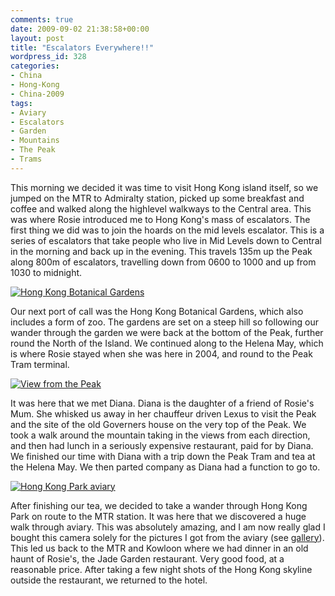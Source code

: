 ```yaml
---
comments: true
date: 2009-09-02 21:38:58+00:00
layout: post
title: "Escalators Everywhere!!"
wordpress_id: 328
categories:
- China
- Hong-Kong
- China-2009
tags:
- Aviary
- Escalators
- Garden
- Mountains
- The Peak
- Trams
---
```


This morning we decided it was time to visit Hong Kong island itself, so we jumped on the MTR to Admiralty station, picked up some breakfast and coffee and walked along the highlevel walkways to the Central area. This was where Rosie introduced me to Hong Kong's mass of escalators. The first thing we did was to join the hoards on the mid levels escalator. This is a series of escalators that take people who live in Mid Levels down to Central in the morning and back up in the evening. This travels 135m up the Peak along 800m of escalators, travelling down from 0600 to 1000 and up from 1030 to midnight.


[![Hong Kong Botanical Gardens](http://travel.perry-online.me.uk/files/2012/08/sfpgMjAwOS8yMDA5LjA4LjA1IC0gMjAwOS4wOS4xMSBUb3VyIG9mIENoaW5hLzIwMDkuMDguMzEgLSAyMDA5LjA5LjExIEhvbmcgS29uZy8qSU1HXzQ1NDcuSlBHKippbWFnZSoqMWIzNmFhZmRhMjUwNzM5NzNkZTI4NzFjNzIwYTg3OTYamp-199x300.jpg)](http://travel.perry-online.me.uk/files/2012/08/sfpgMjAwOS8yMDA5LjA4LjA1IC0gMjAwOS4wOS4xMSBUb3VyIG9mIENoaW5hLzIwMDkuMDguMzEgLSAyMDA5LjA5LjExIEhvbmcgS29uZy8qSU1HXzQ1NDcuSlBHKippbWFnZSoqMWIzNmFhZmRhMjUwNzM5NzNkZTI4NzFjNzIwYTg3OTYamp.jpg)


Our next port of call was the Hong Kong Botanical Gardens, which also includes a form of zoo. The gardens are set on a steep hill so following our wander through the garden we were back at the bottom of the Peak, further round the North of the Island. We continued along to the Helena May, which is where Rosie stayed when she was here in 2004, and round to the Peak Tram terminal.


[![View from the Peak](http://travel.perry-online.me.uk/files/2012/08/sfpgMjAwOS8yMDA5LjA4LjA1IC0gMjAwOS4wOS4xMSBUb3VyIG9mIENoaW5hLzIwMDkuMDguMzEgLSAyMDA5LjA5LjExIEhvbmcgS29uZy8qSU1HXzQ1ODYuSlBHKippbWFnZSoqMTA3NTdjNjQ4ZDhkYjljZGI1NWMwNWY1N2YzZTU4MDQamp-300x199.jpg)](http://travel.perry-online.me.uk/files/2012/08/sfpgMjAwOS8yMDA5LjA4LjA1IC0gMjAwOS4wOS4xMSBUb3VyIG9mIENoaW5hLzIwMDkuMDguMzEgLSAyMDA5LjA5LjExIEhvbmcgS29uZy8qSU1HXzQ1ODYuSlBHKippbWFnZSoqMTA3NTdjNjQ4ZDhkYjljZGI1NWMwNWY1N2YzZTU4MDQamp.jpg)


It was here that we met Diana. Diana is the daughter of a friend of Rosie's Mum. She whisked us away in her chauffeur driven Lexus to visit the Peak and the site of the old Governers house on the very top of the Peak. We took a walk around the mountain taking in the views from each direction, and then had lunch in a seriously expensive restaurant, paid for by Diana. We finished our time with Diana with a trip down the Peak Tram and tea at the Helena May. We then parted company as Diana had a function to go to.


[![Hong Kong Park aviary](http://travel.perry-online.me.uk/files/2012/08/sfpgMjAwOS8yMDA5LjA4LjA1IC0gMjAwOS4wOS4xMSBUb3VyIG9mIENoaW5hLzIwMDkuMDguMzEgLSAyMDA5LjA5LjExIEhvbmcgS29uZy8qSU1HXzQ2MjAuSlBHKippbWFnZSoqZGVhZGNmZmZlNGZmMzk0YzY3YjYyZjY2MWVjYmY4NmIamp-300x199.jpg)](http://travel.perry-online.me.uk/files/2012/08/sfpgMjAwOS8yMDA5LjA4LjA1IC0gMjAwOS4wOS4xMSBUb3VyIG9mIENoaW5hLzIwMDkuMDguMzEgLSAyMDA5LjA5LjExIEhvbmcgS29uZy8qSU1HXzQ2MjAuSlBHKippbWFnZSoqZGVhZGNmZmZlNGZmMzk0YzY3YjYyZjY2MWVjYmY4NmIamp.jpg)


After finishing our tea, we decided to take a wander through Hong Kong Park on route to the MTR station. It was here that we discovered a huge walk through aviary. This was absolutely amazing, and I am now really glad I bought this camera solely for the pictures I got from the aviary (see [gallery](http://photos.perry-online.me.uk/travel/2009/0805-0911-tour-of-china/0831-0911-hong-kong/)). This led us back to the MTR and Kowloon where we had dinner in an old haunt of Rosie's, the Jade Garden restaurant. Very good food, at a reasonable price. After taking a few night shots of the Hong Kong skyline outside the restaurant, we returned to the hotel.
